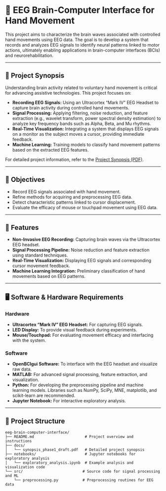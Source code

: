 # 🧠 EEG Brain-Computer Interface for Hand Movement

This project aims to characterize the brain waves associated with controlled hand movements using EEG data. The goal is to develop a system that records and analyzes EEG signals to identify neural patterns linked to motor actions, ultimately enabling applications in brain-computer interfaces (BCIs) and neurorehabilitation.

---

## 📄 Project Synopsis

Understanding brain activity related to voluntary hand movement is critical for advancing assistive technologies. This project focuses on:
- **Recording EEG Signals:** Using an Ultracortex “Mark IV” EEG Headset to capture brain activity during controlled hand movements.
- **Signal Processing:** Applying filtering, noise reduction, and feature extraction (e.g., wavelet transform, power spectral density estimation) to analyze key frequency bands such as Alpha, Beta, and Mu rhythms.
- **Real-Time Visualization:** Integrating a system that displays EEG signals on a monitor as the subject moves a cursor, providing immediate feedback.
- **Machine Learning:** Training models to classify hand movement patterns based on the extracted EEG features.

For detailed project information, refer to the [Project Synopsis (PDF)](./docs/synopsis_phase1_draft.pdf).

---

## 🎯 Objectives

- Record EEG signals associated with hand movement.
- Refine methods for acquiring and preprocessing EEG data.
- Detect characteristic patterns linked to cursor displacement.
- Evaluate the efficacy of mouse or touchpad movement using EEG data.

---

## 🚀 Features

- **Non-Invasive EEG Recording:** Capturing brain waves via the Ultracortex EEG headset.
- **Signal Processing Pipeline:** Noise reduction and feature extraction using standard techniques.
- **Real-Time Visualization:** Displaying EEG signals and corresponding cursor movement feedback.
- **Machine Learning Integration:** Preliminary classification of hand movements based on EEG patterns.

---

## 🖥️ Software & Hardware Requirements

### Hardware
- **Ultracortex “Mark IV” EEG Headset:** For capturing EEG signals.
- **LED Display:** To provide visual feedback during experiments.
- **Mouse/Touchpad:** For evaluating movement efficacy and interfacing with the system.

### Software
- **OpenBCIgui Software:** To interface with the EEG headset and visualize raw data.
- **MATLAB:** For advanced signal processing, feature extraction, and visualization.
- **Python:** For developing the preprocessing pipeline and machine learning models. Libraries such as NumPy, SciPy, MNE, matplotlib, and scikit-learn are recommended.
- **Jupyter Notebook:** For interactive exploratory analysis.

---

## 📁 Project Structure

```plaintext
eeg-brain-computer-interface/
├── README.md                       # Project overview and instructions
├── docs/
│   └── synopsis_phase1_draft.pdf   # Detailed project synopsis
├── notebooks/                      # Jupyter notebooks for exploratory analysis
│   └── exploratory_analysis.ipynb  # Example analysis and visualization code
└── src/                           # Source code for signal processing and ML
    └── preprocessing.py           # Preprocessing routines for EEG data
